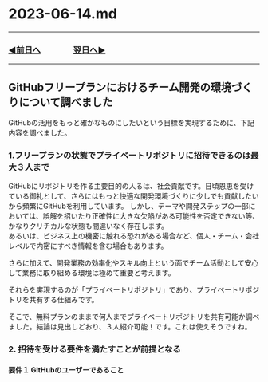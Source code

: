 # 2023-06-14.md

---
### [◀️前日へ](https://github.com/yuasys/chatty-journal/blob/main/2023/06/2023-06-13.md)&emsp;&emsp;&emsp;&emsp;[翌日へ▶️](https://github.com/yuasys/chatty-journal/blob/main/2023/06/2023-06-15.md)
---

## GitHubフリープランにおけるチーム開発の環境づくりについて調べました

GitHubの活用をもっと確かなものにしたいという目標を実現するために、下記内容を調べました。

### 1.フリープランの状態でプライベートリポジトリに招待できるのは最大３人まで

GitHubにリポジトリを作る主要目的の人るは、社会貢献です。日頃恩恵を受けている御礼として、さらにはもっと快適な開発環境づくりに少しでも貢献したいから頻繁にGitHubを利用しています。 
しかし、テーマや開発ステップの一部においては、誤解を招いたり正確性に大きな欠陥がある可能性を否定できない等、かなりクリチカルな状態も間違いなく存在します。  
あるいは、ビジネス上の機密に触れる恐れがある場合など、個人・チーム・会社レベルで内密にすべき情報を含む場合もあります。  

さらに加えて、開発業務の効率化やスキル向上という面でチーム活動として安心して業務に取り組める環境は極めて重要と考えます。   

それらを実現するのが「プライベートリポジトリ」であり、プライベートリポジトリを共有する仕組みです。  

そこで、無料プランのままで何人までプライベートリポジトリを共有可能か調べました。結論は見出しどおり、３人紹介可能！です。これは使えそうですね。

### 2. 招待を受ける要件を満たすことが前提となる

#### 要件１ GitHubのユーザーであること






